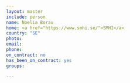 ```yaml
---
layout: master
include: person
name: Noelia Borau
home: <a href="https://www.smhi.se/">SMHI</a>
country: "SE"
photo:
email:
phone:
on_contract: no
has_been_on_contract: yes
groups:

---
```


